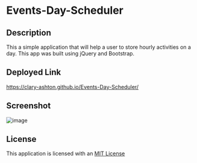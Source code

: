 # Events-Day-Scheduler

## Description

This a simple application that will help a user to store hourly activities on a day. This app was built using jQuery and Bootstrap.

## Deployed Link

 https://clary-ashton.github.io/Events-Day-Scheduler/


## Screenshot

![image](https://user-images.githubusercontent.com/78886789/148139223-99fd98a7-b343-4b69-95a6-01b01c56de14.png)



## License

This application is licensed with an [MIT License](./LICENSE)


